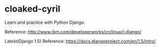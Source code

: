 cloaked-cyril
=============

Learn and practice with Python Django.

Reference: http://www.ibm.com/developerworks/cn/linux/l-django/ 

Latest(Django 1.5) Reference: https://docs.djangoproject.com/en/1.5/intro/
